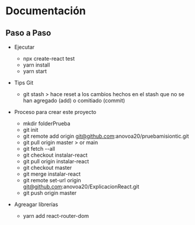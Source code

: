 # Documentación

## Paso a Paso

- Ejecutar

  - npx create-react test
  - yarn install
  - yarn start

- Tips Git

  - git stash > hace reset a los cambios hechos en el stash que no se han agregado (add) o comitiado (commit)

- Proceso para crear este proyecto

  - mkdir folderPrueba
  - git init
  - git remote add origin git@github.com:anovoa20/pruebamisiontic.git
  - git pull origin master > or main
  - git fetch --all
  - git checkout instalar-react
  - git pull origin instalar-react
  - git checkout master
  - git merge instalar-react
  - git remote set-url origin git@github.com:anovoa20/ExplicacionReact.git
  - git push origin master

- Agreagar librerías
  - yarn add react-router-dom
